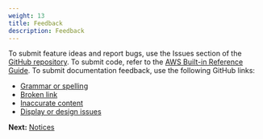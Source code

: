 ```yaml
---
weight: 13
title: Feedback
description: Feedback
---
```


To submit feature ideas and report bugs, use the Issues section of the [GitHub repository](https://github.com/aws-ia/cfn-abi-ibmsecurity-qradar). To submit code, refer to the [AWS Built-in Reference Guide](https://a.co/j72wxaw). To submit documentation feedback, use the following GitHub links:

* [Grammar or spelling](https://github.com/aws-ia/cfn-abi-ibmsecurity-qradar/issues/new?labels=documentation,grammar+or+spelling&title=Deployment+guide+feedback&body=Section+heading:%0ADocumentation+issue+description:%0A)
* [Broken link](https://github.com/aws-ia/cfn-abi-ibmsecurity-qradar/issues/new?labels=documentation,broken+link&title=Deployment+guide+feedback&body=Section+heading:%0ADocumentation+issue+description:%0A)
* [Inaccurate content](https://github.com/aws-ia/cfn-abi-ibmsecurity-qradar/issues/new?labels=documentation,inaccurate+content&title=Deployment+guide+feedback&body=Section+heading:%0ADocumentation+issue+description:%0A)
* [Display or design issues](https://github.com/aws-ia/cfn-abi-ibmsecurity-qradar/issues/new?labels=documentation,display+and+design&title=Deployment+guide+feedback&body=Section+heading:%0ADocumentation+issue+description:%0A)

**Next:** [Notices](/notices/index.html)